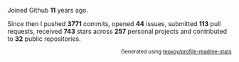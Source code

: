 Joined Github **11** years ago.

Since then I pushed **3771** commits, opened **44** issues, submitted **113** pull requests, received **743** stars across **257** personal projects and contributed to **32** public repositories.

<p align="right"><sub>Generated using <a href="https://github.com/marketplace/actions/profile-readme-stats">teoxoy/profile-readme-stats</a></sub></p>
